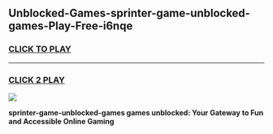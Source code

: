
## Unblocked-Games-sprinter-game-unblocked-games-Play-Free-i6nqe
<h3>
<a href="https://premium76.site?title=sprinter-game-unblocked-games&ref=23A">CLICK TO PLAY</a></h3>
<hr>

<h3>
<a href="https://premium76.site?title=sprinter-game-unblocked-games&ref=23A">CLICK 2 PLAY</a>
  
</h3>

<a href="https://premium76.site?title=sprinter-game-unblocked-games&ref=23A"><img src="https://clearcache.store/games.png"></a>


**sprinter-game-unblocked-games games unblocked: Your Gateway to Fun and Accessible Online Gaming**
